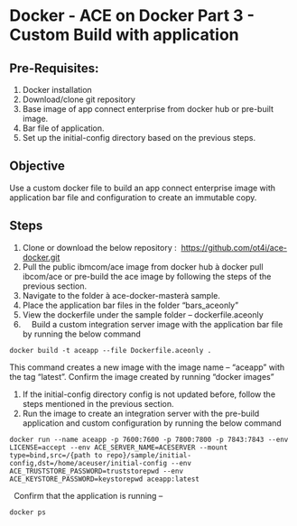 # Docker - ACE on Docker Part 3 - Custom Build with application

## Pre-Requisites:
1. Docker installation
1. Download/clone git repository
1. Base image of app connect enterprise from docker hub or pre-built image.
1. Bar file of application. 
1. Set up the initial-config directory based on the previous steps.
 
 
## Objective 
Use a custom docker file to build an app connect enterprise image with application bar file and configuration to create an immutable copy.
 
## Steps
1. Clone or download the below repository :  https://github.com/ot4i/ace-docker.git
1. Pull the public ibmcom/ace image from docker hub à docker pull ibcom/ace or pre-build the ace image by following the steps of the previous section.
1. Navigate to the folder à ace-docker-masterà sample. 
1. Place the application bar files in the folder “bars_aceonly”
1. View the dockerfile under the sample folder – dockerfile.aceonly
 
1.     Build a custom integration server image with the application bar file by running the below command 
```
docker build -t aceapp --file Dockerfile.aceonly .
```

This command creates a new image with the image name – “aceapp” with the tag “latest”. Confirm the image created by running “docker images”
1. If the initial-config directory config is not updated before, follow the steps mentioned in the previous section.
1. Run the image to create an integration server with the pre-build application and custom configuration by running the below command 
```
docker run --name aceapp -p 7600:7600 -p 7800:7800 -p 7843:7843 --env LICENSE=accept --env ACE_SERVER_NAME=ACESERVER --mount type=bind,src=/{path to repo}/sample/initial-config,dst=/home/aceuser/initial-config --env ACE_TRUSTSTORE_PASSWORD=truststorepwd --env ACE_KEYSTORE_PASSWORD=keystorepwd aceapp:latest
```

 
Confirm that the application is running –
```
docker ps
```
